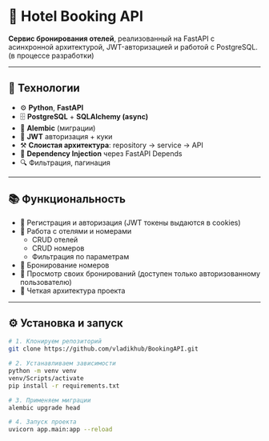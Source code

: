 # 🏨 Hotel Booking API 

**Сервис бронирования отелей**, реализованный на FastAPI с асинхронной архитектурой, JWT-авторизацией и работой с PostgreSQL. (в процессе разработки)

---

## 🚀 Технологии

- ⚙️ **Python**, **FastAPI**
- 🗄 **PostgreSQL** + **SQLAlchemy (async)**
- 🧪 **Alembic** (миграции)
- 🔐 **JWT** авторизация + куки
- ⚒ **Слоистая архитектура**: repository → service → API
- 💉 **Dependency Injection** через FastAPI Depends
- 🔍 Фильтрация, пагинация

---

## 📚 Функциональность

- 🔐 Регистрация и авторизация (JWT токены выдаются в cookies)
- 🏨 Работа с отелями и номерами
  - CRUD отелей
  - CRUD номеров
  - Фильтрация по параметрам 
- 📅 Бронирование номеров
- 👤 Просмотр своих бронирований (доступен только авторизованному пользователю)
- 🧱 Четкая архитектура проекта 

---

## ⚙️ Установка и запуск

```bash
# 1. Клонируем репозиторий
git clone https://github.com/vladikhub/BookingAPI.git

# 2. Устанавливаем зависимости
python -m venv venv
venv/Scripts/activate
pip install -r requirements.txt

# 3. Применяем миграции
alembic upgrade head

# 4. Запуск проекта
uvicorn app.main:app --reload
